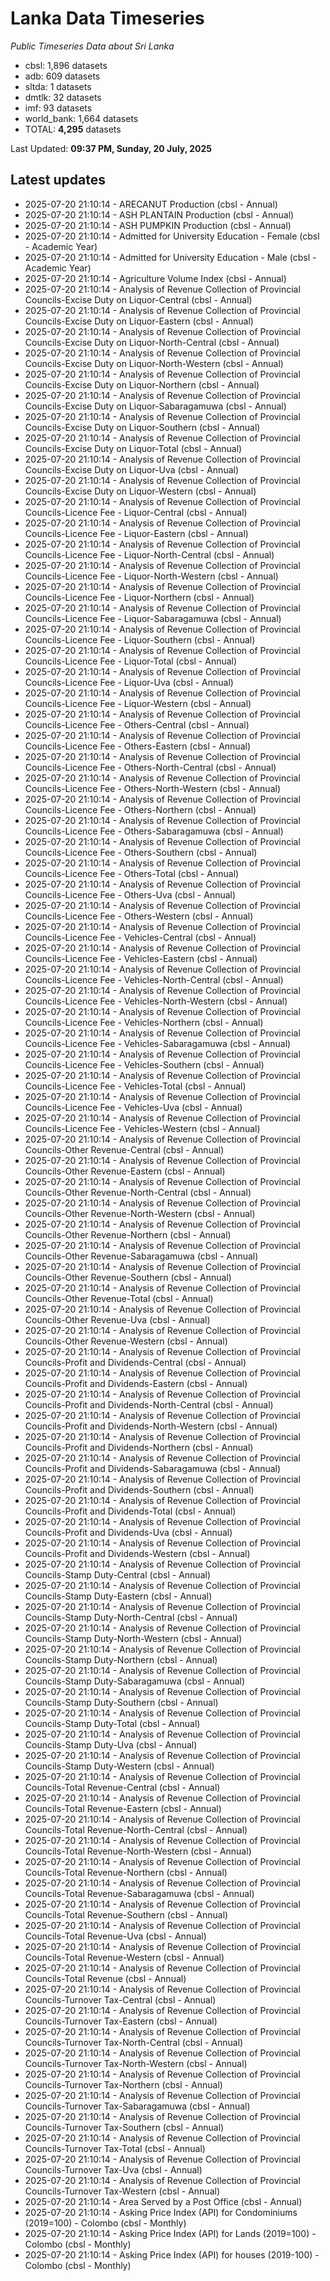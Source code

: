 # Lanka Data Timeseries
*Public Timeseries Data about Sri Lanka*

* cbsl: 1,896 datasets
* adb: 609 datasets
* sltda: 1 datasets
* dmtlk: 32 datasets
* imf: 93 datasets
* world_bank: 1,664 datasets
* TOTAL: **4,295** datasets

Last Updated: **09:37 PM, Sunday, 20 July, 2025**

## Latest updates

* 2025-07-20 21:10:14 - ARECANUT Production (cbsl - Annual)
* 2025-07-20 21:10:14 - ASH PLANTAIN Production (cbsl - Annual)
* 2025-07-20 21:10:14 - ASH PUMPKIN Production (cbsl - Annual)
* 2025-07-20 21:10:14 - Admitted for University Education - Female (cbsl - Academic Year)
* 2025-07-20 21:10:14 - Admitted for University Education - Male (cbsl - Academic Year)
* 2025-07-20 21:10:14 - Agriculture Volume Index (cbsl - Annual)
* 2025-07-20 21:10:14 - Analysis of Revenue Collection of Provincial Councils-Excise Duty on Liquor-Central (cbsl - Annual)
* 2025-07-20 21:10:14 - Analysis of Revenue Collection of Provincial Councils-Excise Duty on Liquor-Eastern (cbsl - Annual)
* 2025-07-20 21:10:14 - Analysis of Revenue Collection of Provincial Councils-Excise Duty on Liquor-North-Central (cbsl - Annual)
* 2025-07-20 21:10:14 - Analysis of Revenue Collection of Provincial Councils-Excise Duty on Liquor-North-Western (cbsl - Annual)
* 2025-07-20 21:10:14 - Analysis of Revenue Collection of Provincial Councils-Excise Duty on Liquor-Northern (cbsl - Annual)
* 2025-07-20 21:10:14 - Analysis of Revenue Collection of Provincial Councils-Excise Duty on Liquor-Sabaragamuwa (cbsl - Annual)
* 2025-07-20 21:10:14 - Analysis of Revenue Collection of Provincial Councils-Excise Duty on Liquor-Southern (cbsl - Annual)
* 2025-07-20 21:10:14 - Analysis of Revenue Collection of Provincial Councils-Excise Duty on Liquor-Total (cbsl - Annual)
* 2025-07-20 21:10:14 - Analysis of Revenue Collection of Provincial Councils-Excise Duty on Liquor-Uva (cbsl - Annual)
* 2025-07-20 21:10:14 - Analysis of Revenue Collection of Provincial Councils-Excise Duty on Liquor-Western (cbsl - Annual)
* 2025-07-20 21:10:14 - Analysis of Revenue Collection of Provincial Councils-Licence Fee - Liquor-Central (cbsl - Annual)
* 2025-07-20 21:10:14 - Analysis of Revenue Collection of Provincial Councils-Licence Fee - Liquor-Eastern (cbsl - Annual)
* 2025-07-20 21:10:14 - Analysis of Revenue Collection of Provincial Councils-Licence Fee - Liquor-North-Central (cbsl - Annual)
* 2025-07-20 21:10:14 - Analysis of Revenue Collection of Provincial Councils-Licence Fee - Liquor-North-Western (cbsl - Annual)
* 2025-07-20 21:10:14 - Analysis of Revenue Collection of Provincial Councils-Licence Fee - Liquor-Northern (cbsl - Annual)
* 2025-07-20 21:10:14 - Analysis of Revenue Collection of Provincial Councils-Licence Fee - Liquor-Sabaragamuwa (cbsl - Annual)
* 2025-07-20 21:10:14 - Analysis of Revenue Collection of Provincial Councils-Licence Fee - Liquor-Southern (cbsl - Annual)
* 2025-07-20 21:10:14 - Analysis of Revenue Collection of Provincial Councils-Licence Fee - Liquor-Total (cbsl - Annual)
* 2025-07-20 21:10:14 - Analysis of Revenue Collection of Provincial Councils-Licence Fee - Liquor-Uva (cbsl - Annual)
* 2025-07-20 21:10:14 - Analysis of Revenue Collection of Provincial Councils-Licence Fee - Liquor-Western (cbsl - Annual)
* 2025-07-20 21:10:14 - Analysis of Revenue Collection of Provincial Councils-Licence Fee - Others-Central (cbsl - Annual)
* 2025-07-20 21:10:14 - Analysis of Revenue Collection of Provincial Councils-Licence Fee - Others-Eastern (cbsl - Annual)
* 2025-07-20 21:10:14 - Analysis of Revenue Collection of Provincial Councils-Licence Fee - Others-North-Central (cbsl - Annual)
* 2025-07-20 21:10:14 - Analysis of Revenue Collection of Provincial Councils-Licence Fee - Others-North-Western (cbsl - Annual)
* 2025-07-20 21:10:14 - Analysis of Revenue Collection of Provincial Councils-Licence Fee - Others-Northern (cbsl - Annual)
* 2025-07-20 21:10:14 - Analysis of Revenue Collection of Provincial Councils-Licence Fee - Others-Sabaragamuwa (cbsl - Annual)
* 2025-07-20 21:10:14 - Analysis of Revenue Collection of Provincial Councils-Licence Fee - Others-Southern (cbsl - Annual)
* 2025-07-20 21:10:14 - Analysis of Revenue Collection of Provincial Councils-Licence Fee - Others-Total (cbsl - Annual)
* 2025-07-20 21:10:14 - Analysis of Revenue Collection of Provincial Councils-Licence Fee - Others-Uva (cbsl - Annual)
* 2025-07-20 21:10:14 - Analysis of Revenue Collection of Provincial Councils-Licence Fee - Others-Western (cbsl - Annual)
* 2025-07-20 21:10:14 - Analysis of Revenue Collection of Provincial Councils-Licence Fee - Vehicles-Central (cbsl - Annual)
* 2025-07-20 21:10:14 - Analysis of Revenue Collection of Provincial Councils-Licence Fee - Vehicles-Eastern (cbsl - Annual)
* 2025-07-20 21:10:14 - Analysis of Revenue Collection of Provincial Councils-Licence Fee - Vehicles-North-Central (cbsl - Annual)
* 2025-07-20 21:10:14 - Analysis of Revenue Collection of Provincial Councils-Licence Fee - Vehicles-North-Western (cbsl - Annual)
* 2025-07-20 21:10:14 - Analysis of Revenue Collection of Provincial Councils-Licence Fee - Vehicles-Northern (cbsl - Annual)
* 2025-07-20 21:10:14 - Analysis of Revenue Collection of Provincial Councils-Licence Fee - Vehicles-Sabaragamuwa (cbsl - Annual)
* 2025-07-20 21:10:14 - Analysis of Revenue Collection of Provincial Councils-Licence Fee - Vehicles-Southern (cbsl - Annual)
* 2025-07-20 21:10:14 - Analysis of Revenue Collection of Provincial Councils-Licence Fee - Vehicles-Total (cbsl - Annual)
* 2025-07-20 21:10:14 - Analysis of Revenue Collection of Provincial Councils-Licence Fee - Vehicles-Uva (cbsl - Annual)
* 2025-07-20 21:10:14 - Analysis of Revenue Collection of Provincial Councils-Licence Fee - Vehicles-Western (cbsl - Annual)
* 2025-07-20 21:10:14 - Analysis of Revenue Collection of Provincial Councils-Other Revenue-Central (cbsl - Annual)
* 2025-07-20 21:10:14 - Analysis of Revenue Collection of Provincial Councils-Other Revenue-Eastern (cbsl - Annual)
* 2025-07-20 21:10:14 - Analysis of Revenue Collection of Provincial Councils-Other Revenue-North-Central (cbsl - Annual)
* 2025-07-20 21:10:14 - Analysis of Revenue Collection of Provincial Councils-Other Revenue-North-Western (cbsl - Annual)
* 2025-07-20 21:10:14 - Analysis of Revenue Collection of Provincial Councils-Other Revenue-Northern (cbsl - Annual)
* 2025-07-20 21:10:14 - Analysis of Revenue Collection of Provincial Councils-Other Revenue-Sabaragamuwa (cbsl - Annual)
* 2025-07-20 21:10:14 - Analysis of Revenue Collection of Provincial Councils-Other Revenue-Southern (cbsl - Annual)
* 2025-07-20 21:10:14 - Analysis of Revenue Collection of Provincial Councils-Other Revenue-Total (cbsl - Annual)
* 2025-07-20 21:10:14 - Analysis of Revenue Collection of Provincial Councils-Other Revenue-Uva (cbsl - Annual)
* 2025-07-20 21:10:14 - Analysis of Revenue Collection of Provincial Councils-Other Revenue-Western (cbsl - Annual)
* 2025-07-20 21:10:14 - Analysis of Revenue Collection of Provincial Councils-Profit and Dividends-Central (cbsl - Annual)
* 2025-07-20 21:10:14 - Analysis of Revenue Collection of Provincial Councils-Profit and Dividends-Eastern (cbsl - Annual)
* 2025-07-20 21:10:14 - Analysis of Revenue Collection of Provincial Councils-Profit and Dividends-North-Central (cbsl - Annual)
* 2025-07-20 21:10:14 - Analysis of Revenue Collection of Provincial Councils-Profit and Dividends-North-Western (cbsl - Annual)
* 2025-07-20 21:10:14 - Analysis of Revenue Collection of Provincial Councils-Profit and Dividends-Northern (cbsl - Annual)
* 2025-07-20 21:10:14 - Analysis of Revenue Collection of Provincial Councils-Profit and Dividends-Sabaragamuwa (cbsl - Annual)
* 2025-07-20 21:10:14 - Analysis of Revenue Collection of Provincial Councils-Profit and Dividends-Southern (cbsl - Annual)
* 2025-07-20 21:10:14 - Analysis of Revenue Collection of Provincial Councils-Profit and Dividends-Total (cbsl - Annual)
* 2025-07-20 21:10:14 - Analysis of Revenue Collection of Provincial Councils-Profit and Dividends-Uva (cbsl - Annual)
* 2025-07-20 21:10:14 - Analysis of Revenue Collection of Provincial Councils-Profit and Dividends-Western (cbsl - Annual)
* 2025-07-20 21:10:14 - Analysis of Revenue Collection of Provincial Councils-Stamp Duty-Central (cbsl - Annual)
* 2025-07-20 21:10:14 - Analysis of Revenue Collection of Provincial Councils-Stamp Duty-Eastern (cbsl - Annual)
* 2025-07-20 21:10:14 - Analysis of Revenue Collection of Provincial Councils-Stamp Duty-North-Central (cbsl - Annual)
* 2025-07-20 21:10:14 - Analysis of Revenue Collection of Provincial Councils-Stamp Duty-North-Western (cbsl - Annual)
* 2025-07-20 21:10:14 - Analysis of Revenue Collection of Provincial Councils-Stamp Duty-Northern (cbsl - Annual)
* 2025-07-20 21:10:14 - Analysis of Revenue Collection of Provincial Councils-Stamp Duty-Sabaragamuwa (cbsl - Annual)
* 2025-07-20 21:10:14 - Analysis of Revenue Collection of Provincial Councils-Stamp Duty-Southern (cbsl - Annual)
* 2025-07-20 21:10:14 - Analysis of Revenue Collection of Provincial Councils-Stamp Duty-Total (cbsl - Annual)
* 2025-07-20 21:10:14 - Analysis of Revenue Collection of Provincial Councils-Stamp Duty-Uva (cbsl - Annual)
* 2025-07-20 21:10:14 - Analysis of Revenue Collection of Provincial Councils-Stamp Duty-Western (cbsl - Annual)
* 2025-07-20 21:10:14 - Analysis of Revenue Collection of Provincial Councils-Total Revenue-Central (cbsl - Annual)
* 2025-07-20 21:10:14 - Analysis of Revenue Collection of Provincial Councils-Total Revenue-Eastern (cbsl - Annual)
* 2025-07-20 21:10:14 - Analysis of Revenue Collection of Provincial Councils-Total Revenue-North-Central (cbsl - Annual)
* 2025-07-20 21:10:14 - Analysis of Revenue Collection of Provincial Councils-Total Revenue-North-Western (cbsl - Annual)
* 2025-07-20 21:10:14 - Analysis of Revenue Collection of Provincial Councils-Total Revenue-Northern (cbsl - Annual)
* 2025-07-20 21:10:14 - Analysis of Revenue Collection of Provincial Councils-Total Revenue-Sabaragamuwa (cbsl - Annual)
* 2025-07-20 21:10:14 - Analysis of Revenue Collection of Provincial Councils-Total Revenue-Southern (cbsl - Annual)
* 2025-07-20 21:10:14 - Analysis of Revenue Collection of Provincial Councils-Total Revenue-Uva (cbsl - Annual)
* 2025-07-20 21:10:14 - Analysis of Revenue Collection of Provincial Councils-Total Revenue-Western (cbsl - Annual)
* 2025-07-20 21:10:14 - Analysis of Revenue Collection of Provincial Councils-Total Revenue (cbsl - Annual)
* 2025-07-20 21:10:14 - Analysis of Revenue Collection of Provincial Councils-Turnover Tax-Central (cbsl - Annual)
* 2025-07-20 21:10:14 - Analysis of Revenue Collection of Provincial Councils-Turnover Tax-Eastern (cbsl - Annual)
* 2025-07-20 21:10:14 - Analysis of Revenue Collection of Provincial Councils-Turnover Tax-North-Central (cbsl - Annual)
* 2025-07-20 21:10:14 - Analysis of Revenue Collection of Provincial Councils-Turnover Tax-North-Western (cbsl - Annual)
* 2025-07-20 21:10:14 - Analysis of Revenue Collection of Provincial Councils-Turnover Tax-Northern (cbsl - Annual)
* 2025-07-20 21:10:14 - Analysis of Revenue Collection of Provincial Councils-Turnover Tax-Sabaragamuwa (cbsl - Annual)
* 2025-07-20 21:10:14 - Analysis of Revenue Collection of Provincial Councils-Turnover Tax-Southern (cbsl - Annual)
* 2025-07-20 21:10:14 - Analysis of Revenue Collection of Provincial Councils-Turnover Tax-Total (cbsl - Annual)
* 2025-07-20 21:10:14 - Analysis of Revenue Collection of Provincial Councils-Turnover Tax-Uva (cbsl - Annual)
* 2025-07-20 21:10:14 - Analysis of Revenue Collection of Provincial Councils-Turnover Tax-Western (cbsl - Annual)
* 2025-07-20 21:10:14 - Area Served by a Post Office (cbsl - Annual)
* 2025-07-20 21:10:14 - Asking Price Index (API) for Condominiums (2019=100) - Colombo (cbsl - Monthly)
* 2025-07-20 21:10:14 - Asking Price Index (API) for Lands (2019=100) - Colombo (cbsl - Monthly)
* 2025-07-20 21:10:14 - Asking Price Index (API) for houses (2019-100) - Colombo (cbsl - Monthly)